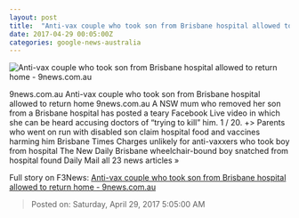 ```yaml
---
layout: post
title:  "Anti-vax couple who took son from Brisbane hospital allowed to return home - 9news.com.au"
date: 2017-04-29 00:05:00Z
categories: google-news-australia
---
```


![Anti-vax couple who took son from Brisbane hospital allowed to return home - 9news.com.au](http://9network-vod-progressive.akamaized.net/media2/664969388001/2017/04/664969388001_5415731403001_5415696554001-vs.jpg)

9news.com.au Anti-vax couple who took son from Brisbane hospital allowed to return home 9news.com.au A NSW mum who removed her son from a Brisbane hospital has posted a teary Facebook Live video in which she can be heard accusing doctors of “trying to kill” him. 1 / 20. +> Parents who went on run with disabled son claim hospital food and vaccines harming him Brisbane Times Charges unlikely for anti-vaxxers who took boy from hospital The New Daily Brisbane wheelchair-bound boy snatched from hospital found Daily Mail all 23 news articles »


Full story on F3News: [Anti-vax couple who took son from Brisbane hospital allowed to return home - 9news.com.au](http://www.f3nws.com/n/pgRCdD)

> Posted on: Saturday, April 29, 2017 5:05:00 AM
